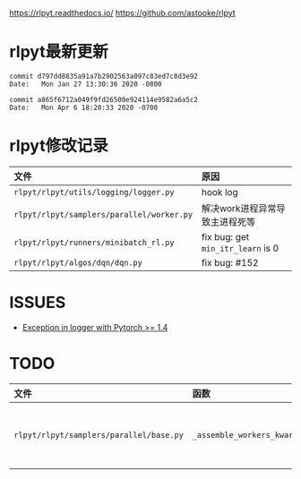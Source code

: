 https://rlpyt.readthedocs.io/
https://github.com/astooke/rlpyt     

# rlpyt最新更新

```
commit d797dd8835a91a7b2902563a097c83ed7c8d3e92
Date:   Mon Jan 27 13:30:36 2020 -0800
```

```
commit a865f6712a049f9fd26500e924114e9582a6a5c2
Date:   Mon Apr 6 18:20:33 2020 -0700
```

# rlpyt修改记录

| 文件 | 原因 |
|:----|:----|
|`rlpyt/rlpyt/utils/logging/logger.py` | hook log |
|`rlpyt/rlpyt/samplers/parallel/worker.py` | 解决work进程异常导致主进程死等 |
|`rlpyt/rlpyt/runners/minibatch_rl.py` | fix bug: get `min_itr_learn` is 0 |
|`rlpyt/rlpyt/algos/dqn/dqn.py` | fix bug: #152 |

# ISSUES

- [Exception in logger with Pytorch >= 1.4](https://github.com/astooke/rlpyt/issues/152)

# TODO

| 文件 | 函数 | 问题 |
|:----|:----|:----|
|`rlpyt/rlpyt/samplers/parallel/base.py` | `_assemble_workers_kwargs` | `samples_np`参数函数内外会变化, 不知原因, 放弃解决 |
